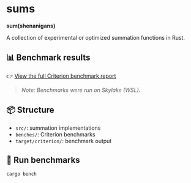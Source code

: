 # sums

**sum(shenanigans)**

A collection of experimental or optimized summation functions in Rust.  

## 📊 Benchmark results

👉 [View the full Criterion benchmark report](https://osteoporosis.github.io/sums/target/criterion/report/)

> _Note: Benchmarks were run on Skylake (WSL)._

## 📦 Structure

- `src/`: summation implementations
- `benches/`: Criterion benchmarks
- `target/criterion/`: benchmark output

## 🚀 Run benchmarks

```bash
cargo bench
````
